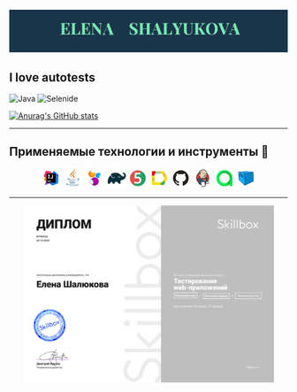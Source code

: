 ![Header](assets/Безымянный.png)

## I love autotests

![Java](https://img.shields.io/badge/-Java-008?style=for-the-badge&logo=java&logoColor=00aaff)
![Selenide](https://img.shields.io/badge/-Selenide-008?style=for-the-badge&logo=flutter&logoColor=47C5FB)


[![Anurag's GitHub stats](https://github-readme-stats.vercel.app/api?username=aletcas&show_icons=true&theme=cobalt)](https://github.com/anuraghazra/github-readme-stats&count_private=true)

***

## Применяемые технологии и инструменты       :pushpin:

<p  align="center"

<code><img width="7%" title="IntelliJ IDEA" src="logo/Idea.svg"></code>
<code><img width="7%" title="Java" src="logo/Java.svg"></code>
<code><img width="7%" title="Selenide" src="logo/Selenide.svg"></code>
<code><img width="7%" title="Gradle" src="logo/Gradle.svg"></code>
<code><img width="7%" title="Junit5" src="logo/Junit5.svg"></code>
<code><img width="7%" title="Allure Report" src="logo/Allure.svg"></code>
<code><img width="7%" title="GitHub" src="logo/GitHub.svg"></code>
<code><img width="7%" title="Jenkins" src="logo/Jenkins.svg"></code>
<code><img width="7%" title="Allure TestOps" src="logo/Allure_TO.svg"></code>
<code><img width="7%" title="Selenoid" src="logo/Selenoid.svg"></code>
</p>

***

<p align="center">
<code><img width="90%" title="diplom" src="logo/diplom.png"></code>
</p> 
